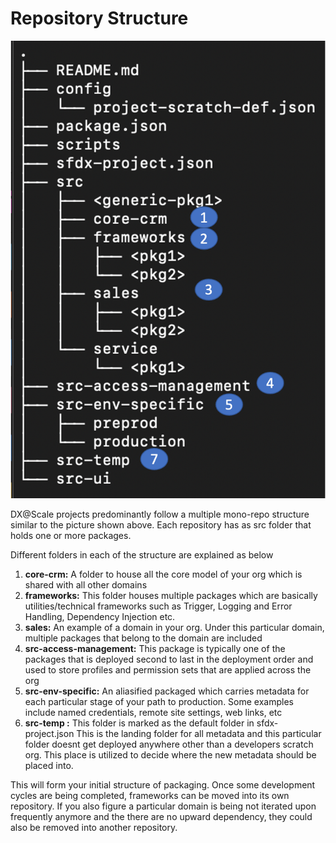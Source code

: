 # Repository Structure

![Repository Structure](../.gitbook/assets/repostructure.png)

DX@Scale projects predominantly follow a multiple mono-repo structure similar to the picture shown above.  Each repository has as src folder that holds one or more packages.

Different folders in each of the structure are explained as below

1. **core-crm:**  A folder to house all the core model of your org which is shared with all other domains
2. **frameworks:** This folder houses multiple packages which are basically utilities/technical frameworks  such as Trigger, Logging and Error Handling, Dependency Injection etc.
3. **sales:**  An example of a domain in your org. Under this particular domain, multiple packages that belong to the domain are included
4. **src-access-management:**  This package is typically one of the packages that is deployed second to last in the deployment order and used to store profiles and permission sets that are applied across the org
5. **src-env-specific:** An aliasified packaged which carries metadata for each particular stage of your path to production.  Some examples include named credentials, remote site settings, web links, etc
6.  **src-temp :** This folder is marked as the default folder in sfdx-project.json This is the landing folder for all metadata and this particular folder doesnt get deployed anywhere other than a developers scratch org. This place is utilized to decide where the new metadata should be placed into. 

This will form your initial structure of packaging. Once some development cycles are being completed,  frameworks can be moved into its own repository.  If you also figure a particular domain is being not iterated upon frequently anymore and the there are no upward dependency, they could also be removed into another repository.

